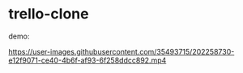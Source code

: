 # trello-clone
demo: 


https://user-images.githubusercontent.com/35493715/202258730-e12f9071-ce40-4b6f-af93-6f258ddcc892.mp4

